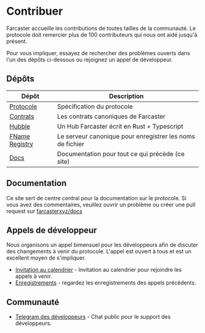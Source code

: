 # Contribuer

Farcaster accueille les contributions de toutes tailles de la communauté. Le protocole doit remercier plus de 100 contributeurs qui nous ont aidé jusqu'à présent.

Pour vous impliquer, essayez de rechercher des problèmes ouverts dans l'un des dépôts ci-dessous ou rejoignez un appel de développeur.

## Dépôts

| Dépôt                                                           | Description                                  |
| ---------------------------------------------------------------- | -------------------------------------------- |
| [Protocole](https://github.com/farcasterxyz/protocol)             | Spécification du protocole                |
| [Contrats](https://github.com/farcasterxyz/contracts)           | Les contrats canoniques de Farcaster            |
| [Hubble](https://github.com/farcasterxyz/hub-monorepo)           | Un Hub Farcaster écrit en Rust + Typescript |
| [FName Registry](https://github.com/farcasterxyz/fname-registry) | Le serveur canonique pour enregistrer les noms de fichier      |
| [Docs](https://github.com/farcasterxyz/www)                      | Documentation pour tout ce qui précède (ce site)  |

## Documentation

Ce site sert de centre central pour la documentation sur le protocole. Si vous avez des commentaires, veuillez ouvrir un problème ou créer une pull request sur [farcasterxyz/docs](https://github.com/farcasterxyz/docs)

## Appels de développeur

Nous organisons un appel bimensuel pour les développeurs afin de discuter des changements à venir du protocole. L'appel est ouvert à tous et est un excellent moyen de s'impliquer.

- [Invitation au calendrier](https://calendar.google.com/calendar/u/0?cid=NjA5ZWM4Y2IwMmZiMWM2ZDYyMTkzNWM1YWNkZTRlNWExN2YxOWQ2NDU3NTA3MjQwMTk3YmJlZGFjYTQ3MjZlOEBncm91cC5jYWxlbmRhci5nb29nbGUuY29t) -
  Invitation au calendrier pour rejoindre les appels à venir.
- [Enregistrements](https://www.youtube.com/watch?v=lmGXWP5m1_Y&list=PL0eq1PLf6eUeZnPtyKMS6uN9I5iRIlnvq) - regardez les enregistrements
  des appels précédents.

## Communauté

- [Telegram des développeurs](https://t.me/farcasterdevchat) - Chat public pour le support des développeurs.